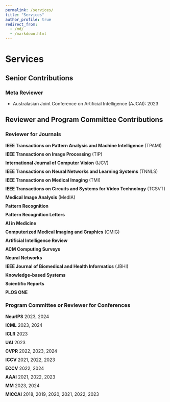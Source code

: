```yaml
---
permalink: /services/
title: "Services"
author_profile: true
redirect_from: 
  - /md/
  - /markdown.html
---
```


# Services

## Senior Contributions

### Meta Reviewer
- Australasian Joint Conference on Artificial Intelligence (AJCAI): 2023

## Reviewer and Program Committee Contributions

### Reviewer for Journals
<div style="margin-bottom: 20px;">
  <ul style="list-style-type: none; padding-left: 0;">
    <li style="margin-bottom: 10px;"><strong>IEEE Transactions on Pattern Analysis and Machine Intelligence</strong> (TPAMI)</li>
    <li style="margin-bottom: 10px;"><strong>IEEE Transactions on Image Processing</strong> (TIP)</li>
    <li style="margin-bottom: 10px;"><strong>International Journal of Computer Vision</strong> (IJCV)</li>
    <li style="margin-bottom: 10px;"><strong>IEEE Transactions on Neural Networks and Learning Systems</strong> (TNNLS)</li>
    <li style="margin-bottom: 10px;"><strong>IEEE Transactions on Medical Imaging</strong> (TMI)</li>
    <li style="margin-bottom: 10px;"><strong>IEEE Transactions on Circuits and Systems for Video Technology</strong> (TCSVT)</li>
    <li style="margin-bottom: 10px;"><strong>Medical Image Analysis</strong> (MedIA)</li>
    <li style="margin-bottom: 10px;"><strong>Pattern Recognition</strong></li>
    <li style="margin-bottom: 10px;"><strong>Pattern Recognition Letters</strong></li>
    <li style="margin-bottom: 10px;"><strong>AI in Medicine</strong></li>
    <li style="margin-bottom: 10px;"><strong>Computerized Medical Imaging and Graphics</strong> (CMIG)</li>
    <li style="margin-bottom: 10px;"><strong>Artificial Intelligence Review</strong></li>
    <li style="margin-bottom: 10px;"><strong>ACM Computing Surveys</strong></li>
    <li style="margin-bottom: 10px;"><strong>Neural Networks</strong></li>
    <li style="margin-bottom: 10px;"><strong>IEEE Journal of Biomedical and Health Informatics</strong> (JBHI)</li>
    <li style="margin-bottom: 10px;"><strong>Knowledge-based Systems</strong></li>
    <li style="margin-bottom: 10px;"><strong>Scientific Reports</strong></li>
    <li style="margin-bottom: 10px;"><strong>PLOS ONE</strong></li>
  </ul>
</div>

### Program Committee or Reviewer for Conferences
<div style="margin-bottom: 20px;">
  <ul style="list-style-type: none; padding-left: 0;">
    <li style="margin-bottom: 10px;"><strong>NeurIPS</strong> 2023, 2024</li>
    <li style="margin-bottom: 10px;"><strong>ICML</strong> 2023, 2024</li>
    <li style="margin-bottom: 10px;"><strong>ICLR</strong> 2023</li>
    <li style="margin-bottom: 10px;"><strong>UAI</strong> 2023</li>
    <li style="margin-bottom: 10px;"><strong>CVPR</strong> 2022, 2023, 2024</li>
    <li style="margin-bottom: 10px;"><strong>ICCV</strong> 2021, 2022, 2023</li>
    <li style="margin-bottom: 10px;"><strong>ECCV</strong> 2022, 2024</li>
    <li style="margin-bottom: 10px;"><strong>AAAI</strong> 2021, 2022, 2023</li>
    <li style="margin-bottom: 10px;"><strong>MM</strong> 2023, 2024</li>
    <li style="margin-bottom: 10px;"><strong>MICCAI</strong> 2018, 2019, 2020, 2021, 2022, 2023</li>
  </ul>
</div>
